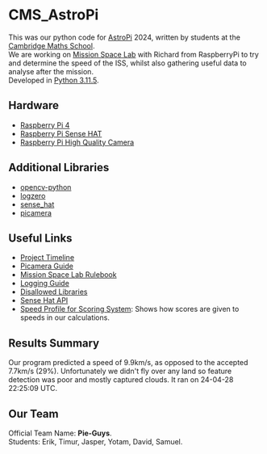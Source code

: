 # CMS_AstroPi
This was our python code for [AstroPi](https://astro-pi.org/) 2024, written by students at the [Cambridge Maths School](https://cms.tela.org.uk/).  
We are working on [Mission Space Lab](https://astro-pi.org/mission-space-lab) with Richard from RaspberryPi to try and determine the speed of the ISS, whilst also gathering useful data to analyse after the mission.  
Developed in [Python 3.11.5](https://www.python.org/).

## Hardware
 - [Raspberry Pi 4](https://www.raspberrypi.com/products/raspberry-pi-4-model-b/)
 - [Raspberry Pi Sense HAT](https://www.raspberrypi.com/products/sense-hat/)
 - [Raspberry Pi High Quality Camera](https://www.raspberrypi.com/products/raspberry-pi-high-quality-camera/)

## Additional Libraries
 - [opencv-python](https://pypi.org/project/opencv-python/)
 - [logzero](https://pypi.org/project/logzero/)
 - [sense_hat](https://pypi.org/project/sense-hat/)
 - [picamera](https://pypi.org/project/picamera/)

## Useful Links
 - [Project Timeline](https://drive.google.com/file/d/13shLaPVPRtqW_dJVC9sglgpTVlJxrLiL/view)
 - [Picamera Guide](https://projects.raspberrypi.org/en/projects/getting-started-with-picamera/1)
 - [Mission Space Lab Rulebook](https://astro-pi.org/mission-space-lab/rulebook)
 - [Logging Guide](https://projects.raspberrypi.org/en/projects/mission-space-lab-creator-guide/3)
 - [Disallowed Libraries](https://docs.google.com/spreadsheets/d/1EoVzgA8gOiDXsJ1k9dQBdPyFC8U3bXFca2dRmdKNbcI/edit#gid=0)
 - [Sense Hat API](https://pythonhosted.org/sense-hat/api/)
 - [Speed Profile for Scoring System](https://www.desmos.com/calculator/we4vr4yio8): Shows how scores are given to speeds in our calculations.

## Results Summary
Our program predicted a speed of 9.9km/s, as opposed to the accepted 7.7km/s (29%). Unfortunately we didn't fly over any land so feature detection was poor and mostly captured clouds.
It ran on 24-04-28 22:25:09 UTC.

## Our Team
Official Team Name: **Pie-Guys**.  
Students: Erik, Timur, Jasper, Yotam, David, Samuel.
